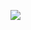 ![](https://img.zcool.cn/community/01a5d95543e5fb0000019ae99f04ee.jpg@1280w_1l_2o_100sh.jpg)

<!--
**KuroiCc/KuroiCc** is a ✨ _special_ ✨ repository because its `README.md` (this file) appears on your GitHub profile.

Here are some ideas to get you started:

- 🔭 I’m currently working on ...
- 🌱 I’m currently learning ...
- 👯 I’m looking to collaborate on ...
- 🤔 I’m looking for help with ...
- 💬 Ask me about ...
- 📫 How to reach me: ...
- 😄 Pronouns: ...
- ⚡ Fun fact: ...
-->
